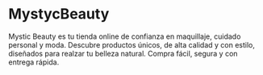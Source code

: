 # MystycBeauty
Mystic Beauty es tu tienda online de confianza en maquillaje, cuidado personal y moda. Descubre productos únicos, de alta calidad y con estilo, diseñados para realzar tu belleza natural. Compra fácil, segura y con entrega rápida.
